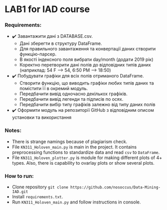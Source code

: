 # LAB1 for IAD course
### Requirements:
- ✔️ Завантажити дані з DATABASE.csv.
  - Дані зберегти в структуру DataFrame.
  - Для правильного завантаження та конвертації даних створити функцію-парсер.
  - В якості індексного поля вибрати day/month (додати 2019 рік)
  - Коректно перетворити дані полів до відповідних типів даних (наприклад: 54 F –> 54, 6:50 PM –> 18:50)
- ✔️ Побудувати графіки для всіх полів отриманого DataFrame. 
  - Створити функцію, що виводить графіки любих типів даних та помістити її в окремий модуль.
  - Передбачити вивід одночасно декількох графіків.
  - Передбачити вивід легенди та підписів по осях.
  - Передбачити вибір типу графіків залежно від типу даних полів
- ✔️ Оформити модуль на репозиторії GitHub з відповідним описом установки та використання


### Notes:
- There is strange namings because of plagiarism check.
- File ```KN311_Holoven_main.py``` is main in the project. It contains preprocessing functions to standardize data and read ```csv``` to ```DataFrame```.
- File ```KN311_Holoven_plotter.py``` is module for making different plots of 4+ types. Also, there is capability to ovarlay plots or show several plots.


### How to run:
- Clone repository ```git clone https://github.com/nosoccus/Data-Mining-IAD.git```
- Install ```requirements.txt```.
- Run ```KN311_Holoven_main.py``` and follow instructions in console.
